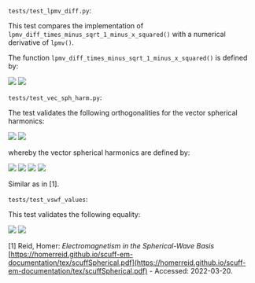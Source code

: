 
```tests/test_lpmv_diff.py```:

This test compares the implementation of ```lpmv_diff_times_minus_sqrt_1_minus_x_squared()``` with a numerical derivative of ``lpmv()``.

The function ```lpmv_diff_times_minus_sqrt_1_minus_x_squared()``` is defined by:

<img src="https://render.githubusercontent.com/render/math?math=-%5Csqrt%7B1-x%5E2%7D%5C%2C%20%5Cfrac%7B%5Cmathrm%7Bd%7D%7D%7B%5Cmathrm%7Bd%7Dx%7D%20%5C%2C%20P_%7Bl%7D%5Em%28x%29#gh-light-mode-only"> 
<img src="https://render.githubusercontent.com/render/math?math=\color{white}-%5Csqrt%7B1-x%5E2%7D%5C%2C%20%5Cfrac%7B%5Cmathrm%7Bd%7D%7D%7B%5Cmathrm%7Bd%7Dx%7D%20%5C%2C%20P_%7Bl%7D%5Em%28x%29#gh-light-mode-only#gh-dark-mode-only">

```tests/test_vec_sph_harm.py```:

The test validates the following orthogonalities for the vector spherical harmonics:

<img src="https://render.githubusercontent.com/render/math?math=%5Cint_0%5E%5Cpi%5Cint_0%5E%7B2%5Cpi%7D%5Cmathbf%7BX%7D_%7B%5Ctau%20lm%7D%28%5Ctheta%2C%20%5Cphi%29%5C%2C%20%5Cmathbf%7BX%7D_%7B%5Ctilde%7B%5Ctau%7D%20%5Ctilde%7Bl%7D%20%5Ctilde%7Bm%7D%7D%28%5Ctheta%2C%20%5Cphi%29%20%5C%2C%5Csin%20%5Ctheta%5C%2C%5Cmathrm%7Bd%7D%5Cphi%5C%2C%5Cmathrm%7Bd%7D%5Ctheta%20%3D%20%5Cdelta_%7B%5Ctau%5Ctilde%7B%5Ctau%7D%7D%20%5C%2C%20%5Cdelta_%7Bl%5Ctilde%7Bl%7D%7D%20%5C%2C%20%5Cdelta_%7Bm%5Ctilde%7Bm%7D%7D#gh-light-mode-only">
<img src="https://render.githubusercontent.com/render/math?math=\color{white}%5Cint_0%5E%5Cpi%5Cint_0%5E%7B2%5Cpi%7D%5Cmathbf%7BX%7D_%7B%5Ctau%20lm%7D%28%5Ctheta%2C%20%5Cphi%29%5C%2C%20%5Cmathbf%7BX%7D_%7B%5Ctilde%7B%5Ctau%7D%20%5Ctilde%7Bl%7D%20%5Ctilde%7Bm%7D%7D%28%5Ctheta%2C%20%5Cphi%29%20%5C%2C%5Csin%20%5Ctheta%5C%2C%5Cmathrm%7Bd%7D%5Cphi%5C%2C%5Cmathrm%7Bd%7D%5Ctheta%20%3D%20%5Cdelta_%7B%5Ctau%5Ctilde%7B%5Ctau%7D%7D%20%5C%2C%20%5Cdelta_%7Bl%5Ctilde%7Bl%7D%7D%20%5C%2C%20%5Cdelta_%7Bm%5Ctilde%7Bm%7D%7D#gh-dark-mode-only">

whereby the vector spherical harmonics are defined by:

<img src="https://render.githubusercontent.com/render/math?math=%5Cmathbf%7BX%7D_%7B1lm%7D%28%5Ctheta%2C%20%5Cphi%29%3D%5Cfrac%7Bj%7D%7B%5Csqrt%7Bl%28l%2B1%29%7D%7D%20%5Cleft%5B%5Cfrac%7Bjm%7D%7B%5Csin%20%5Ctheta%7D%20Y_%7Blm%7D%28%5Ctheta%2C%5Cphi%29%20%5Cmathbf%7Be%7D_%7B%5Ctheta%7D%20-%20%5Cfrac%7B%5Cpartial%7D%7B%5Cpartial%20%5Ctheta%7D%20Y_%7Blm%7D%28%5Ctheta%2C%5Cphi%29%20%5Cmathbf%7Be%7D_%7B%5Cphi%7D%20%5Cright%5D#gh-light-mode-only">
<img src="https://render.githubusercontent.com/render/math?math=%5Cmathbf%7BX%7D_%7B2lm%7D%28%5Ctheta%2C%20%5Cphi%29%3D%5Cfrac%7Bj%7D%7B%5Csqrt%7Bl%28l%2B1%29%7D%7D%20%5Cleft%5B%5Cfrac%7B%5Cpartial%7D%7B%5Cpartial%20%5Ctheta%7D%20Y_%7Blm%7D%28%5Ctheta%2C%5Cphi%29%20%5Cmathbf%7Be%7D_%7B%5Ctheta%7D%20%2B%20%5Cfrac%7Bjm%7D%7B%5Csin%20%5Ctheta%7D%20Y_%7Blm%7D%28%5Ctheta%2C%5Cphi%29%20%5Cmathbf%7Be%7D_%7B%5Cphi%7D%20%5Cright%5D#gh-light-mode-only">
<img src="https://render.githubusercontent.com/render/math?math=\color{white}%5Cmathbf%7BX%7D_%7B1lm%7D%28%5Ctheta%2C%20%5Cphi%29%3D%5Cfrac%7Bj%7D%7B%5Csqrt%7Bl%28l%2B1%29%7D%7D%20%5Cleft%5B%5Cfrac%7Bjm%7D%7B%5Csin%20%5Ctheta%7D%20Y_%7Blm%7D%28%5Ctheta%2C%5Cphi%29%20%5Cmathbf%7Be%7D_%7B%5Ctheta%7D%20-%20%5Cfrac%7B%5Cpartial%7D%7B%5Cpartial%20%5Ctheta%7D%20Y_%7Blm%7D%28%5Ctheta%2C%5Cphi%29%20%5Cmathbf%7Be%7D_%7B%5Cphi%7D%20%5Cright%5D#gh-dark-mode-only">
<img src="https://render.githubusercontent.com/render/math?math=\color{white}%5Cmathbf%7BX%7D_%7B2lm%7D%28%5Ctheta%2C%20%5Cphi%29%3D%5Cfrac%7Bj%7D%7B%5Csqrt%7Bl%28l%2B1%29%7D%7D%20%5Cleft%5B%5Cfrac%7B%5Cpartial%7D%7B%5Cpartial%20%5Ctheta%7D%20Y_%7Blm%7D%28%5Ctheta%2C%5Cphi%29%20%5Cmathbf%7Be%7D_%7B%5Ctheta%7D%20%2B%20%5Cfrac%7Bjm%7D%7B%5Csin%20%5Ctheta%7D%20Y_%7Blm%7D%28%5Ctheta%2C%5Cphi%29%20%5Cmathbf%7Be%7D_%7B%5Cphi%7D%20%5Cright%5D#gh-dark-mode-only">

Similar as in [1].

```tests/test_vswf_values```:

This test validates the following equality:

<img src="https://render.githubusercontent.com/render/math?math=2%20%5Cmathbf%7BF%7D_%7B%5Ctau%2Cl%2Cm%7D%5E%7B%281%29%7D%28%5Cmathbf%7Br%7D%29%20%3D%20%5Cmathbf%7BF%7D_%7B%5Ctau%2Cl%2Cm%7D%5E%7B%284%29%7D%28%5Cmathbf%7Br%7D%29%20%2B%20%5Cmathbf%7BF%7D_%7B%5Ctau%2Cl%2Cm%7D%5E%7B%283%29%7D%28%5Cmathbf%7Br%7D%29#gh-light-mode-only">
<img src="https://render.githubusercontent.com/render/math?math={\color{white}2%20%5Cmathbf%7BF%7D_%7B%5Ctau%2Cl%2Cm%7D%5E%7B%281%29%7D%28%5Cmathbf%7Br%7D%29%20%3D%20%5Cmathbf%7BF%7D_%7B%5Ctau%2Cl%2Cm%7D%5E%7B%284%29%7D%28%5Cmathbf%7Br%7D%29%20%2B%20%5Cmathbf%7BF%7D_%7B%5Ctau%2Cl%2Cm%7D%5E%7B%283%29%7D%28%5Cmathbf%7Br%7D%29}#gh-dark-mode-only">

[1] Reid, Homer: *Electromagnetism in the Spherical-Wave Basis* [https://homerreid.github.io/scuff-em-documentation/tex/scuffSpherical.pdf](https://homerreid.github.io/scuff-em-documentation/tex/scuffSpherical.pdf) - Accessed: 2022-03-20.